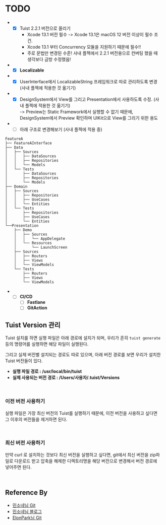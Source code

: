 # TODO
* - [x] Tuist 2.2.1 버전으로 올리기
    - Xcode 13.1 버전 필수 -> Xcode 13.1은 macOS 12 버전 이상이 필수 조건.
    - Xcode 13.1 부터 Concurrency 모듈을 지원하기 때문에 필수!!
    - 주로 문법만 변경된 수준! 사내 플젝에서 2.2.1 버전용으로 컨버팅 했을 때 생각보다 금방 수정했음!
* - [x] **Localizable**
* - [x] UserInterface에서 LocalizableString 프레임워크로 따로 관리하도록 변경 (사내 플젝에 적용한 것 옮기기)
* - [x] DesignSystem에서 View를 그리고 Presentation에서 사용하도록 수정. (사내 플젝에 적용한 것 옮기기)</br>
-> Preview는 Static Framework에서 실행할 수 없기 때문에, DesignSystem에서 Preview 확인하며 UIKit으로 View를 그리기 위한 용도
* - [ ] 아래 구조로 변경해보기  (사내 플젝에 적용 중)
```
FeatureA
├── FeatureAInterface
├── Data
│	├── Sources
│	│   ├── DataSources
│	│   ├── Repositories
│	│   └── Models
│	└── Tests
│	    ├── DataSources
│	    ├── Repositories
│	    └── Models
├── Domain
│	├── Sources
│	│   ├── Repositories
│	│   ├── UseCases
│	│   └── Entities
│	└── Tests
│	    ├── Repositories
│	    ├── UseCases
│	    └── Entities
└──Presentation
 	├── Demo
 	│   ├── Sources
 	│	│	└── AppDelegate
 	│   └── Resources
 	│		└── LaunchScreen
 	├── Sources
 	│   ├── Routers
 	│   ├── Views
 	│   └── ViewModels
 	└── Tests
 	    ├── Routers
 	    ├── Views
 	    └── ViewModels
```
* - [ ] **CI/CD**
    - [ ] **Fastlane**
    - [ ] **GitAction**

## Tuist Version 관리
Tuist 설치를 하면 실행 파일은 아래 경로에 설치가 되며, 우리가 흔히 `tuist generate` 등의 명령어를 실행하면 해당 파일이 실행된다.

그리고 실제 버전별 설치되는 경로도 따로 있으며,
아래 버전 경로를 보면 우리가 설치한 Tuist 버전들이 있다.

- **실행 파일 경로 : /usr/local/bin/tuist**
- **실제 사용되는 버전 경로 : /Users/사용자/.tuist/Versions**

<br>

### 이전 버전 사용하기
실행 파일은 가장 최신 버전의 Tuist를 실행하기 때문에,
이전 버전을 사용하고 싶다면 그 이후의 버전들을 제거하면 된다.

<br>

### 최신 버전 사용하기
만약 curl 로 설치하는 것보다 최신 버전을 실행하고 싶다면,
git에서 최신 버전을 zip파일로 다운로드 받고 압축을 해제한 디렉토리명을 해당 버전으로 변경해서
버전 경로에 넣어주면 된다.

<br>

## Reference By
- [민소네님 Git](https://github.com/minsOne/iOSApplicationTemplate)
- [민소네님 블로그](https://minsone.github.io/archive)
- [ElonPark님 Git](https://github.com/ElonPark/RIBsReactorKit)
